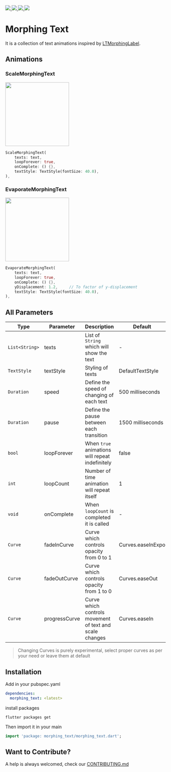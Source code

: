 <div>
   <a href="">
   <img src="https://img.shields.io/github/license/SirusCodes/morphing_text" >
   </a>

   <a href="">
   <img src="https://img.shields.io/pub/v/morphing_text" >
   </a>

   <a href="">
   <img src="https://img.shields.io/github/issues/SirusCodes/morphing_text" >
   </a>

   <a href="">
   <img src="https://img.shields.io/github/stars/SirusCodes/morphing_text" >
   </a>
</div> 

# Morphing Text

It is a collection of text animations inspired by [LTMorphingLabel](https://github.com/lexrus/LTMorphingLabel). 

## Animations

### ScaleMorphingText

<img src="https://github.com/SirusCodes/morphing_text/blob/master/display/scale.gif?raw=true" height=200px>

```dart
ScaleMorphingText(
    texts: text,
    loopForever: true,
    onComplete: () {},
    textStyle: TextStyle(fontSize: 40.0),
),
```

### EvaporateMorphingText

<img src="https://github.com/SirusCodes/morphing_text/blob/master/display/evaporate.gif?raw=true" height=200px>

```dart
EvaporateMorphingText(
    texts: text,
    loopForever: true,
    onComplete: () {},
    yDisplacement: 1.2,     // To factor of y-displacement
    textStyle: TextStyle(fontSize: 40.0),
),
```

## All Parameters

| Type | Parameter | Description | Default |
|--|--|--|--|
| `List<String>` | texts | List of `String` which will show the text | - |
| `TextStyle` | textStyle | Styling of texts | DefaultTextStyle |
| `Duration` | speed | Define the speed of changing of each text | 500 milliseconds |
| `Duration` | pause | Define the pause between each transition | 1500 milliseconds |
| `bool` | loopForever | When `true` animations will repeat indefinitely | false |
| `int` | loopCount | Number of time animation will repeat itself | 1 |
| `void` | onComplete | When `loopCount` is completed it is called  | - |
| `Curve` | fadeInCurve | Curve which controls opacity from 0 to 1 | Curves.easeInExpo |
| `Curve` | fadeOutCurve | Curve which controls opacity from 1 to 0 | Curves.easeOut |
| `Curve` | progressCurve | Curve which controls movement of text and scale changes | Curves.easeIn |

> Changing Curves is purely experimental, select proper curves as per your need or leave them at default

## Installation
Add in your pubspec.yaml
```yaml
dependencies:
  morphing_text: <latest>
```

install packages
```console
flutter packages get
```

Then import it in your main
```dart
import 'package: morphing_text/morphing_text.dart';
```

## Want to Contribute?
A help is always welcomed, check our [CONTRIBUTING.md](https://github.com/SirusCodes/morphing_text/blob/master/CONTRIBUTING.md)

